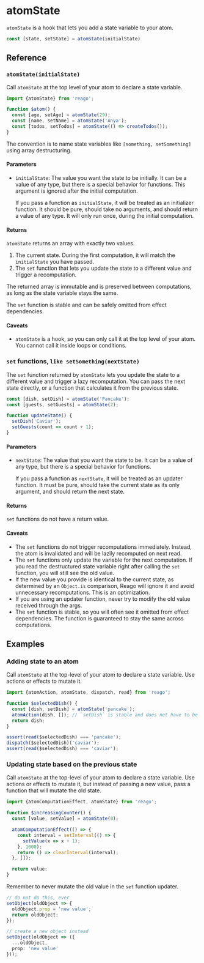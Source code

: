 # atomState

`atomState` is a hook that lets you add a state variable to your atom.

```ts
const [state, setState] = atomState(initialState)
```


## Reference

### `atomState(initialState)`

Call `atomState` at the top level of your atom to declare a state variable.

```ts
import {atomState} from 'reago';

function $atom() {
  const [age, setAge] = atomState(29);
  const [name, setName] = atomState('Anya');
  const [todos, setTodos] = atomState(() => createTodos());
}
```

The convention is to name state variables like `[something, setSomething]` using array destructuring.

#### Parameters

* `initialState`: The value you want the state to be initially. It can be a value of any type, but there is
  a special behavior for functions. This argument is ignored after the initial computation.

  If you pass a function as `initialState`, it will be treated as an initializer function. It should be pure,
  should take no arguments, and should return a value of any type. It will only run once, during the initial
  computation.

#### Returns

`atomState` returns an array with exactly two values.
1. The current state. During the first computation, it will match the `initialState` you have passed.
2. The `set` function that lets you update the state to a different value and trigger a recomputation.

The returned array is immutable and is preserved between computations, as long as the state variable
stays the same.

The `set` function is stable and can be safely omitted from effect dependencies.

#### Caveats

* `atomState` is a hook, so you can only call it at the top level of your atom. You cannot call it inside loops
  or conditions.

### `set` functions, `like setSomething(nextState)`

The `set` function returned by `atomState` lets you update the state to a different value and trigger a
lazy recomputation. You can pass the next state directly, or a function that calculates it from the previous state.

```ts
const [dish, setDish] = atomState('Pancake');
const [guests, setGuests] = atomState(2);

function updateState() {
  setDish('Caviar');
  setGuests(count => count + 1);
}
```

#### Parameters

* `nextState`: The value that you want the state to be. It can be a value of any type, but there is a special
   behavior for functions.

  If you pass a function as `nextState`, it will be treated as an updater function. It must be pure, should take
  the current state as its only argument, and should return the next state.

#### Returns

`set` functions do not have a return value.

#### Caveats

* The `set` functions do not trigger recomputations immediately. Instead, the atom is invalidated and will
  be lazily recomputed on next read.
* The `set` functions only update the variable for the next computation. If you read the destructured state
  variable right after calling the `set` function, you will still see the old value.
* If the new value you provide is identical to the current state, as determined by an `Object.is` comparison,
  Reago will ignore it and avoid unnecessary recomputations. This is an optimization.
* If you are using an updater function, never try to modify the old value received through the args.
* The `set` function is stable, so you will often see it omitted from effect dependencies. The function is
  guaranteed to stay the same across computations.


## Examples

### Adding state to an atom

Call `atomState` at the top-level of your atom to declare a state variable. Use actions or effects to mutate it.

```ts
import {atomAction, atomState, dispatch, read} from 'reago';

function $selectedDish() {
  const [dish, setDish] = atomState('pancake');
  atomAction(dish, []); // `setDish` is stable and does not have to be listed as a dependency
  return dish;
}

assert(read($selectedDish) === 'pancake');
dispatch($selectedDish)('caviar');
assert(read($selectedDish) === 'caviar');
```

### Updating state based on the previous state

Call `atomState` at the top-level of your atom to declare a state variable. Use actions or effects to mutate it,
but instead of passing a new value, pass a function that will mutate the old state.

```ts
import {atomComputationEffect, atomState} from 'reago';

function $increasingCounter() {
  const [value, setValue] = atomState(0);

  atomComputationEffect(() => {
    const interval = setInterval(() => {
      setValue(x => x + 1);
    }, 1000);
    return () => clearInterval(interval);
  }, []);

  return value;
}
```

Remember to never mutate the old value in the `set` function updater.

```ts
// do not do this, ever
setObject(oldObject => {
  oldObject.prop = 'new value';
  return oldObject;
});

// create a new object instead
setObject(oldObject => ({
  ...oldObject,
  prop: 'new value'
}));
```
